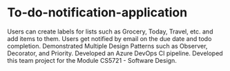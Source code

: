 # To-do-notification-application
Users can create labels for lists such as Grocery, Today, Travel, etc. and add items to them. Users get notified by email on the due date and todo completion. Demonstrated Multiple Design Patterns such as Observer, Decorator, and Priority. Developed an Azure DevOps CI pipeline. Developed this team project for the Module CS5721 - Software Design.
